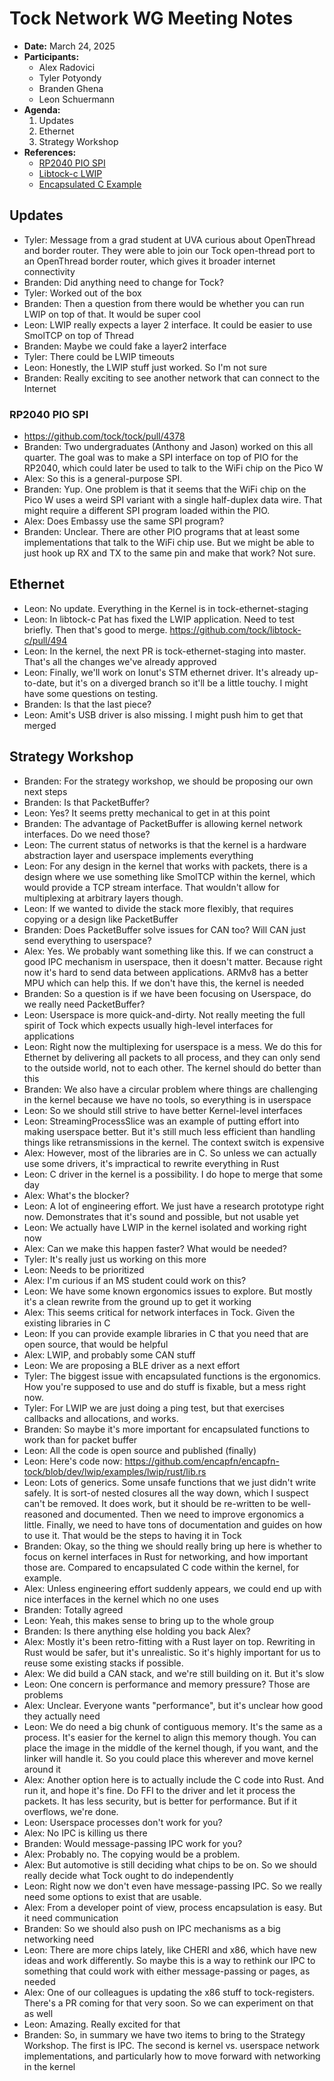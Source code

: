 # Tock Network WG Meeting Notes

- **Date:** March 24, 2025
- **Participants:**
    - Alex Radovici
    - Tyler Potyondy
    - Branden Ghena
    - Leon Schuermann
- **Agenda:**
    1. Updates
    2. Ethernet
    3. Strategy Workshop
- **References:**
    - [RP2040 PIO SPI](https://github.com/tock/tock/pull/4378)
    - [Libtock-c LWIP](https://github.com/tock/libtock-c/pull/494)
    - [Encapsulated C Example](https://github.com/encapfn/encapfn-tock/blob/dev/lwip/examples/lwip/rust/lib.rs)


## Updates
- Tyler: Message from a grad student at UVA curious about OpenThread and border router. They were able to join our Tock open-thread port to an OpenThread border router, which gives it broader internet connectivity
- Branden: Did anything need to change for Tock?
- Tyler: Worked out of the box
- Branden: Then a question from there would be whether you can run LWIP on top of that. It would be super cool
- Leon: LWIP really expects a layer 2 interface. It could be easier to use SmolTCP on top of Thread
- Branden: Maybe we could fake a layer2 interface
- Tyler: There could be LWIP timeouts
- Leon: Honestly, the LWIP stuff just worked. So I'm not sure
- Branden: Really exciting to see another network that can connect to the Internet
### RP2040 PIO SPI
- https://github.com/tock/tock/pull/4378
- Branden: Two undergraduates (Anthony and Jason) worked on this all quarter. The goal was to make a SPI interface on top of PIO for the RP2040, which could later be used to talk to the WiFi chip on the Pico W
- Alex: So this is a general-purpose SPI.
- Branden: Yup. One problem is that it seems that the WiFi chip on the Pico W uses a weird SPI variant with a single half-duplex data wire. That might require a different SPI program loaded within the PIO. 
- Alex: Does Embassy use the same SPI program?
- Branden: Unclear. There are other PIO programs that at least some implementations that talk to the WiFi chip use. But we might be able to just hook up RX and TX to the same pin and make that work? Not sure.


## Ethernet
- Leon: No update. Everything in the Kernel is in tock-ethernet-staging
- Leon: In libtock-c Pat has fixed the LWIP application. Need to test briefly. Then that's good to merge. https://github.com/tock/libtock-c/pull/494
- Leon: In the kernel, the next PR is tock-ethernet-staging into master. That's all the changes we've already approved
- Leon: Finally, we'll work on Ionut's STM ethernet driver. It's already up-to-date, but it's on a diverged branch so it'll be a little touchy. I might have some questions on testing.
- Branden: Is that the last piece?
- Leon: Amit's USB driver is also missing. I might push him to get that merged


## Strategy Workshop
- Branden: For the strategy workshop, we should be proposing our own next steps
- Branden: Is that PacketBuffer?
- Leon: Yes? It seems pretty mechanical to get in at this point
- Branden: The advantage of PacketBuffer is allowing kernel network interfaces. Do we need those?
- Leon: The current status of networks is that the kernel is a hardware abstraction layer and userspace implements everything
- Leon: For any design in the kernel that works with packets, there is a design where we use something like SmolTCP within the kernel, which would provide a TCP stream interface. That wouldn't allow for multiplexing at arbitrary layers though.
- Leon: If we wanted to divide the stack more flexibly, that requires copying or a design like PacketBuffer
- Branden: Does PacketBuffer solve issues for CAN too? Will CAN just send everything to userspace?
- Alex: Yes. We probably want something like this. If we can construct a good IPC mechanism in userspace, then it doesn't matter. Because right now it's hard to send data between applications. ARMv8 has a better MPU which can help this. If we don't have this, the kernel is needed
- Branden: So a question is if we have been focusing on Userspace, do we really need PacketBuffer?
- Leon: Userspace is more quick-and-dirty. Not really meeting the full spirit of Tock which expects usually high-level interfaces for applications
- Leon: Right now the multiplexing for userspace is a mess. We do this for Ethernet by delivering all packets to all process, and they can only send to the outside world, not to each other. The kernel should do better than this
- Branden: We also have a circular problem where things are challenging in the kernel because we have no tools, so everything is in userspace
- Leon: So we should still strive to have better Kernel-level interfaces
- Leon: StreamingProcessSlice was an example of putting effort into making userspace better. But it's still much less efficient than handling things like retransmissions in the kernel. The context switch is expensive
- Alex: However, most of the libraries are in C. So unless we can actually use some drivers, it's impractical to rewrite everything in Rust
- Leon: C driver in the kernel is a possibility. I do hope to merge that some day
- Alex: What's the blocker?
- Leon: A lot of engineering effort. We just have a research prototype right now. Demonstrates that it's sound and possible, but not usable yet
- Leon: We actually have LWIP in the kernel isolated and working right now
- Alex: Can we make this happen faster? What would be needed?
- Tyler: It's really just us working on this more
- Leon: Needs to be prioritized
- Alex: I'm curious if an MS student could work on this?
- Leon: We have some known ergonomics issues to explore. But mostly it's a clean rewrite from the ground up to get it working
- Alex: This seems critical for network interfaces in Tock. Given the existing libraries in C
- Leon: If you can provide example libraries in C that you need that are open source, that would be helpful
- Alex: LWIP, and probably some CAN stuff
- Leon: We are proposing a BLE driver as a next effort
- Tyler: The biggest issue with encapsulated functions is the ergonomics. How you're supposed to use and do stuff is fixable, but a mess right now.
- Tyler: For LWIP we are just doing a ping test, but that exercises callbacks and allocations, and works.
- Branden: So maybe it's more important for encapsulated functions to work than for packet buffer
- Leon: All the code is open source and published (finally)
- Leon: Here's code now: https://github.com/encapfn/encapfn-tock/blob/dev/lwip/examples/lwip/rust/lib.rs
- Leon: Lots of generics. Some unsafe functions that we just didn't write safely. It is sort-of nested closures all the way down, which I suspect can't be removed. It does work, but it should be re-written to be well-reasoned and documented. Then we need to improve ergonomics a little. Finally, we need to have tons of documentation and guides on how to use it. That would be the steps to having it in Tock
- Branden: Okay, so the thing we should really bring up here is whether to focus on kernel interfaces in Rust for networking, and how important those are. Compared to encapsulated C code within the kernel, for example.
- Alex: Unless engineering effort suddenly appears, we could end up with nice interfaces in the kernel which no one uses
- Branden: Totally agreed
- Leon: Yeah, this makes sense to bring up to the whole group
- Branden: Is there anything else holding you back Alex?
- Alex: Mostly it's been retro-fitting with a Rust layer on top. Rewriting in Rust would be safer, but it's unrealistic. So it's highly important for us to reuse some existing stacks if possible.
- Alex: We did build a CAN stack, and we're still building on it. But it's slow
- Leon: One concern is performance and memory pressure? Those are problems
- Alex: Unclear. Everyone wants "performance", but it's unclear how good they actually need
- Leon: We do need a big chunk of contiguous memory. It's the same as a process. It's easier for the kernel to align this memory though. You can place the image in the middle of the kernel though, if you want, and the linker will handle it. So you could place this wherever and move kernel around it
- Alex: Another option here is to actually include the C code into Rust. And run it, and hope it's fine. Do FFI to the driver and let it process the packets. It has less security, but is better for performance. But if it overflows, we're done.
- Leon: Userspace processes don't work for you?
- Alex: No IPC is killing us there
- Branden: Would message-passing IPC work for you?
- Alex: Probably no. The copying would be a problem.
- Alex: But automotive is still deciding what chips to be on. So we should really decide what Tock ought to do independently
- Leon: Right now we don't even have message-passing IPC. So we really need some options to exist that are usable.
- Alex: From a developer point of view, process encapsulation is easy. But it need communication
- Branden: So we should also push on IPC mechanisms as a big networking need
- Leon: There are more chips lately, like CHERI and x86, which have new ideas and work differently. So maybe this is a way to rethink our IPC to something that could work with either message-passing or pages, as needed
- Alex: One of our colleagues is updating the x86 stuff to tock-registers. There's a PR coming for that very soon. So we can experiment on that as well
- Leon: Amazing. Really excited for that
- Branden: So, in summary we have two items to bring to the Strategy Workshop. The first is IPC. The second is kernel vs. userspace network implementations, and particularly how to move forward with networking in the kernel

